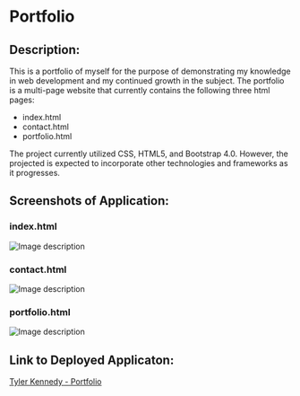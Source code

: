 # Portfolio

## Description:

This is a portfolio of myself for the purpose of demonstrating my knowledge in web development and 
my continued growth in the subject. The portfolio is a multi-page website that currently contains
the following three html pages:

* index.html
* contact.html
* portfolio.html

The project currently utilized CSS, HTML5, and Bootstrap 4.0. However, the projected is expected to
incorporate other technologies and frameworks as it progresses.

## Screenshots of Application:

### index.html
![Image description](link-to-image)

### contact.html
![Image description](link-to-image)


### portfolio.html
![Image description](link-to-image)

## Link to Deployed Applicaton:

[Tyler Kennedy - Portfolio](https://tkennedy118.github.io/Portfolio/.)